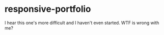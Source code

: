 # responsive-portfolio
I hear this one's more difficult and I haven't even started. WTF is wrong with me?

